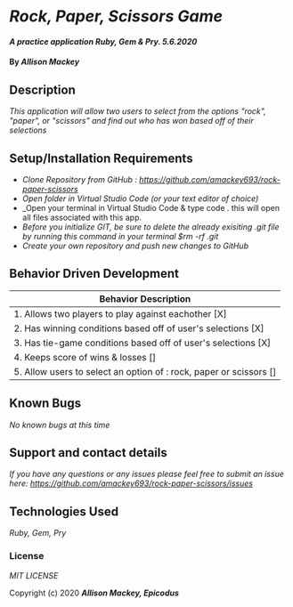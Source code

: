 # _Rock, Paper, Scissors Game_

#### _A practice application Ruby, Gem & Pry. 5.6.2020_

#### By _**Allison Mackey**_

## Description

_This application will allow two users to select from the options "rock", "paper", or "scissors" and find out who has won based off of their selections_ 

## Setup/Installation Requirements

* _Clone Repository from GitHub : https://github.com/amackey693/rock-paper-scissors_
* _Open folder in Virtual Studio Code (or your text editor of choice)_
* _Open your terminal in Virtual Studio Code & type code . this will open all files associated with this app. 
* _Before you initialize GIT, be sure to delete the already exisiting .git file by running this command in your terminal $rm -rf .git_
* _Create your own repository and push new changes to GitHub_

## Behavior Driven Development 


|   Behavior Description        |
|-------------------------------|
| 1. Allows two players to play against eachother [X] |
| 2. Has winning conditions based off of user's selections [X]|
| 3. Has tie-game conditions based off of user's selections [X]|
| 4. Keeps score of wins & losses []|
| 5. Allow users to select an option of : rock, paper or scissors []|

## Known Bugs

_No known bugs at this time_

## Support and contact details

_If you have any questions or any issues please feel free to submit an issue here: https://github.com/amackey693/rock-paper-scissors/issues_

## Technologies Used

_Ruby, Gem, Pry_ 


### License
*MIT LICENSE*

Copyright (c) 2020 **_Allison Mackey, Epicodus_**